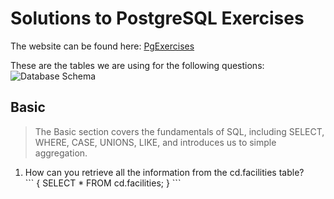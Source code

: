 # Solutions to PostgreSQL Exercises
The website can be found here: [PgExercises](https://pgexercises.com/)

These are the tables we are using for the following questions:
![Database Schema](https://user-images.githubusercontent.com/51142303/169714129-05022235-a0da-4c3c-8f30-22a719a675a0.png)

## Basic 
> The Basic section covers the fundamentals of SQL, including SELECT, WHERE, CASE, UNIONS, LIKE, and introduces us to simple aggregation. 
<ol>
  <li> How can you retrieve all the information from the cd.facilities table? <br>
  ```
    {
    SELECT *
    FROM cd.facilities;
    }
  ```
    </li>
      </ol>
